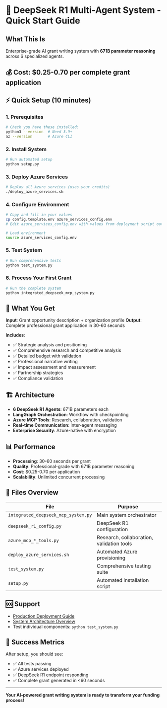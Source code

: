 # 🚀 DeepSeek R1 Multi-Agent System - Quick Start Guide

## What This Is
Enterprise-grade AI grant writing system with **671B parameter reasoning** across 6 specialized agents.

## 💰 Cost: $0.25-0.70 per complete grant application

## ⚡ Quick Setup (10 minutes)

### 1. Prerequisites
```bash
# Check you have these installed:
python3 --version  # Need 3.9+
az --version       # Azure CLI
```

### 2. Install System
```bash
# Run automated setup
python setup.py
```

### 3. Deploy Azure Services  
```bash
# Deploy all Azure services (uses your credits)
./deploy_azure_services.sh
```

### 4. Configure Environment
```bash
# Copy and fill in your values
cp config.template.env azure_services_config.env
# Edit azure_services_config.env with values from deployment script output

# Load environment
source azure_services_config.env
```

### 5. Test System
```bash
# Run comprehensive tests
python test_system.py
```

### 6. Process Your First Grant
```bash
# Run the complete system
python integrated_deepseek_mcp_system.py
```

## 🎯 What You Get

**Input**: Grant opportunity description + organization profile
**Output**: Complete professional grant application in 30-60 seconds

**Includes**:
- ✅ Strategic analysis and positioning
- ✅ Comprehensive research and competitive analysis  
- ✅ Detailed budget with validation
- ✅ Professional narrative writing
- ✅ Impact assessment and measurement
- ✅ Partnership strategies
- ✅ Compliance validation

## 🏗️ Architecture

- **6 DeepSeek R1 Agents**: 671B parameters each
- **LangGraph Orchestration**: Workflow with checkpointing
- **Azure MCP Tools**: Research, collaboration, validation
- **Real-time Communication**: Inter-agent messaging
- **Enterprise Security**: Azure-native with encryption

## 📊 Performance

- **Processing**: 30-60 seconds per grant
- **Quality**: Professional-grade with 671B parameter reasoning
- **Cost**: $0.25-0.70 per application
- **Scalability**: Unlimited concurrent processing

## 🔧 Files Overview

| File | Purpose |
|------|---------|
| `integrated_deepseek_mcp_system.py` | Main system orchestrator |
| `deepseek_r1_config.py` | DeepSeek R1 configuration |
| `azure_mcp_*_tools.py` | Research, collaboration, validation tools |
| `deploy_azure_services.sh` | Automated Azure provisioning |
| `test_system.py` | Comprehensive testing suite |
| `setup.py` | Automated installation script |

## 🆘 Support

- [Production Deployment Guide](PRODUCTION_DEPLOYMENT_GUIDE.md)
- [System Architecture Overview](SYSTEM_ARCHITECTURE_OVERVIEW.md)
- Test individual components: `python test_system.py`

## 🎉 Success Metrics

After setup, you should see:
- ✅ All tests passing
- ✅ Azure services deployed
- ✅ DeepSeek R1 endpoint responding
- ✅ Complete grant generated in <60 seconds

---

**Your AI-powered grant writing system is ready to transform your funding process!**